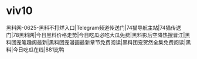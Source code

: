 # viv10
黑料网-0625-黑料不打烊入口|Telegram频道传送门|74猫导航主站|74猫传送门|78黑料网|今日黑料价格走势|今日吃瓜必吃大瓜免费|黑料影后空降热搜晋江|黑料团宠笔趣阁最新|黑料团宠漫画最新章节免费阅读|黑料团宠贺然全集免费阅读|黑料|今日吃瓜在线|881比鸭
